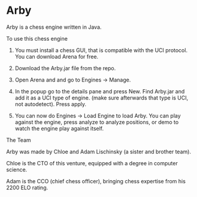 # Arby

Arby is a chess engine written in Java. 


To use this chess engine 
1. You must install a chess GUI, that is compatible with the UCI protocol. You can download Arena for free. 

2. Download the Arby.jar file from the repo.

3. Open Arena and and go to Engines -> Manage.

4. In the popup go to the details pane and press New. Find Arby.jar and add it as a UCI type of engine. (make sure afterwards that type is UCI, not autodetect). Press apply.

5. You can now do Engines -> Load Engine to load Arby. You can play against the engine, press analyze to analyze positions, or demo to watch the engine play against itself.



The Team

Arby was made by Chloe and Adam Lischinsky  (a sister and brother team).

Chloe is the CTO of this venture, equipped with a degree in computer science.

Adam is the CCO (chief chess officer), bringing chess expertise from his 2200 ELO rating.
